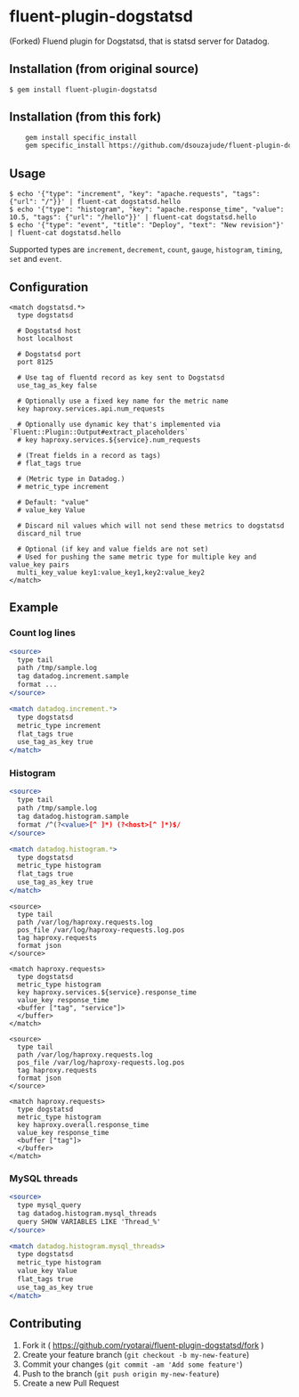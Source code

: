 # fluent-plugin-dogstatsd

(Forked) Fluend plugin for Dogstatsd, that is statsd server for Datadog.

## Installation (from original source)

    $ gem install fluent-plugin-dogstatsd


## Installation (from this fork)

```bash
    gem install specific_install
    gem specific_install https://github.com/dsouzajude/fluent-plugin-dogstatsd.git
```


## Usage

```
$ echo '{"type": "increment", "key": "apache.requests", "tags": {"url": "/"}}' | fluent-cat dogstatsd.hello
$ echo '{"type": "histogram", "key": "apache.response_time", "value": 10.5, "tags": {"url": "/hello"}}' | fluent-cat dogstatsd.hello
$ echo '{"type": "event", "title": "Deploy", "text": "New revision"}' | fluent-cat dogstatsd.hello
```

Supported types are `increment`, `decrement`, `count`, `gauge`, `histogram`, `timing`, `set` and `event`.

## Configuration

```
<match dogstatsd.*>
  type dogstatsd

  # Dogstatsd host
  host localhost

  # Dogstatsd port
  port 8125

  # Use tag of fluentd record as key sent to Dogstatsd
  use_tag_as_key false

  # Optionally use a fixed key name for the metric name
  key haproxy.services.api.num_requests

  # Optionally use dynamic key that's implemented via `Fluent::Plugin::Output#extract_placeholders`
  # key haproxy.services.${service}.num_requests

  # (Treat fields in a record as tags)
  # flat_tags true

  # (Metric type in Datadog.)
  # metric_type increment

  # Default: "value"
  # value_key Value

  # Discard nil values which will not send these metrics to dogstatsd
  discard_nil true

  # Optional (if key and value fields are not set)
  # Used for pushing the same metric type for multiple key and value_key pairs
  multi_key_value key1:value_key1,key2:value_key2
</match>
```

## Example

### Count log lines

```apache
<source>
  type tail
  path /tmp/sample.log
  tag datadog.increment.sample
  format ...
</source>

<match datadog.increment.*>
  type dogstatsd
  metric_type increment
  flat_tags true
  use_tag_as_key true
</match>
```

### Histogram

```apache
<source>
  type tail
  path /tmp/sample.log
  tag datadog.histogram.sample
  format /^(?<value>[^ ]*) (?<host>[^ ]*)$/
</source>

<match datadog.histogram.*>
  type dogstatsd
  metric_type histogram
  flat_tags true
  use_tag_as_key true
</match>
```

```haproxy
<source>
  type tail
  path /var/log/haproxy.requests.log
  pos_file /var/log/haproxy-requests.log.pos
  tag haproxy.requests
  format json
</source>

<match haproxy.requests>
  type dogstatsd
  metric_type histogram
  key haproxy.services.${service}.response_time
  value_key response_time
  <buffer ["tag", "service"]>
  </buffer>
</match>
```

```haproxy
<source>
  type tail
  path /var/log/haproxy.requests.log
  pos_file /var/log/haproxy-requests.log.pos
  tag haproxy.requests
  format json
</source>

<match haproxy.requests>
  type dogstatsd
  metric_type histogram
  key haproxy.overall.response_time
  value_key response_time
  <buffer ["tag"]>
  </buffer>
</match>
```

### MySQL threads

```apache
<source>
  type mysql_query
  tag datadog.histogram.mysql_threads
  query SHOW VARIABLES LIKE 'Thread_%'
</source>

<match datadog.histogram.mysql_threads>
  type dogstatsd
  metric_type histogram
  value_key Value
  flat_tags true
  use_tag_as_key true
</match>
```

## Contributing

1. Fork it ( https://github.com/ryotarai/fluent-plugin-dogstatsd/fork )
2. Create your feature branch (`git checkout -b my-new-feature`)
3. Commit your changes (`git commit -am 'Add some feature'`)
4. Push to the branch (`git push origin my-new-feature`)
5. Create a new Pull Request
